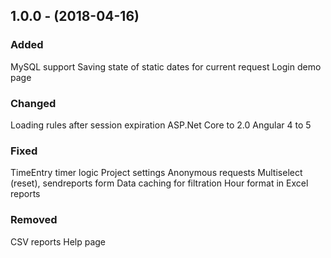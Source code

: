 ## 1.0.0 - (2018-04-16)
### Added
MySQL support
Saving state of static dates for current request
Login demo page

### Changed
Loading rules after session expiration 
ASP.Net Core to 2.0
Angular 4 to 5

### Fixed
TimeEntry timer logic
Project settings
Anonymous requests
Multiselect (reset), sendreports form
Data caching for filtration
Hour format in Excel reports 

### Removed
CSV reports
Help page

